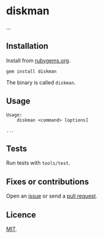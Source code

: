 # diskman

...

## Installation

Install from [rubygems.org](https://rubygems.org/gems/diskman).

```
gem install diskman
```

The binary is called `diskman`.

## Usage

```
Usage:
    diskman <command> [options]

...
```

## Tests

Run tests with `tools/test`.

<!-- Code coverage stands at roughly 95% for library code. -->

## Fixes or contributions

Open an [issue](http://github.com/crdx/diskman/issues) or send a [pull request](http://github.com/crdx/diskman/pulls).

## Licence

[MIT](LICENCE.md).
